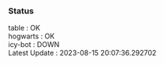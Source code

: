 ### Status


table : OK  
hogwarts : OK  
icy-bot : DOWN  
Latest Update : 2023-08-15 20:07:36.292702
